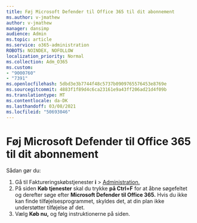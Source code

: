```yaml
---
title: Føj Microsoft Defender til Office 365 til dit abonnement
ms.author: v-jmathew
author: v-jmathew
manager: dansimp
audience: Admin
ms.topic: article
ms.service: o365-administration
ROBOTS: NOINDEX, NOFOLLOW
localization_priority: Normal
ms.collection: Adm_O365
ms.custom:
- "9000760"
- "7391"
ms.openlocfilehash: 5dbd3e3b7744f48c5737b0909765576453e8769e
ms.sourcegitcommit: 4883f1f89d4c6ca23161e9a43ff206ad21d4f09b
ms.translationtype: MT
ms.contentlocale: da-DK
ms.lasthandoff: 03/08/2021
ms.locfileid: "50693046"
---
```

# <a name="add-microsoft-defender-for-office-365-to-your-subscription"></a>Føj Microsoft Defender til Office 365 til dit abonnement

Sådan gør du:

1. Gå til Faktureringskøbstjenester **i**  >  [Administration.](https://go.microsoft.com/fwlink/p/?linkid=868433)
2. På siden **Køb tjenester** skal du trykke **på Ctrl+F** for at åbne søgefeltet og derefter søge efter **Microsoft Defender til Office 365.** Hvis du ikke kan finde tilføjelsesprogrammet, skyldes det, at din plan ikke understøtter tilføjelse af det.
3. Vælg **Køb nu,** og følg instruktionerne på siden.
